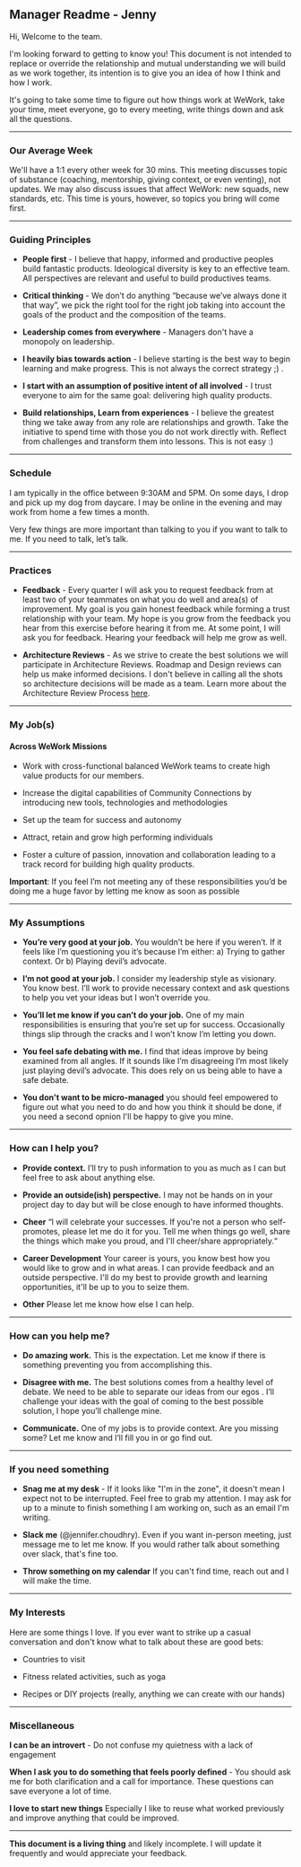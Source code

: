## Manager Readme - Jenny

Hi, Welcome to the team.
 
I'm looking forward to getting to know you! This document is not intended to replace or override the relationship and mutual understanding we will build as we work together, its intention is to give you an idea of how I think and how I work.

It's going to take some time to figure out how things work at WeWork, take your time, meet everyone, go to every meeting, write things down and ask all the questions. 

---

### Our Average Week

We'll have a 1:1 every other week for 30 mins. This meeting discusses topic of substance (coaching, mentorship, giving context, or even venting), not updates. We may also discuss issues that affect WeWork: new squads, new standards, etc. This time is yours, however, so topics you bring will come first.

---

### Guiding Principles

- **People first** - I believe that happy, informed and productive peoples build fantastic products. Ideological diversity is key to an effective team. All perspectives are relevant and useful to build productives teams.

- **Critical thinking** - We don’t do anything “because we’ve always done it that way”, we pick the right tool for the right job taking into account the goals of the product and the composition of the teams.

- **Leadership comes from everywhere** - Managers don't have a monopoly on leadership.

- **I heavily bias towards action** - I believe starting is the best way to begin learning and make progress. This is not always the correct strategy ;) .

- **I start with an assumption of positive intent of all involved** - I trust everyone to aim for the same goal: delivering high quality products.

- **Build relationships, Learn from experiences** - I believe the greatest thing we take away from any role are relationships and growth. Take the initiative to spend time with those you do not work directly with. Reflect from challenges and transform them into lessons. This is not easy :) 

---

### Schedule

I am typically in the office between 9:30AM and 5PM. On some days, I drop and pick up my dog from daycare. I may be online in the evening and may work from home a few times a month.

Very few things are more important than talking to you if you want to talk to me. If you need to talk, let’s talk.

---

### Practices 

- **Feedback** - Every quarter I will ask you to request feedback from at least two of your teammates on what you do well and area(s) of improvement. My goal is you gain honest feedback while forming a trust relationship with your team. My hope is you grow from the feedback you hear from this exercise before hearing it from me. At some point, I will ask you for feedback. Hearing your feedback will help me grow as well.


- **Architecture Reviews** - As we strive to create the best solutions we will participate in Architecture Reviews. Roadmap and Design reviews can help us make informed decisions. I don't believe in calling all the shots so architecture decisions will be made as a team. Learn more about the Architecture Review Process [here](https://mozilla.github.io/firefox-browser-architecture/text/0006-architecture-review-process.html).

---

### My Job(s)

#### Across WeWork Missions

* Work with cross-functional balanced WeWork teams to create high value products for our members.

* Increase the digital capabilities of Community Connections by introducing new tools, technologies and methodologies
 
* Set up the team for success and autonomy

* Attract, retain and grow high performing individuals

* Foster a culture of passion, innovation and collaboration leading to a track record for building high quality products.

 
**Important**: If you feel I’m not meeting any of these responsibilities you’d be doing me a huge favor by letting me know as soon as possible
 
---

### My Assumptions

* **You’re very good at your job.** You wouldn’t be here if you weren’t. If it feels like I’m questioning you it’s because I’m either: a) Trying to gather context. Or b) Playing devil’s advocate.

* **I’m not good at your job.** I consider my leadership style as visionary. You know best. I’ll work to provide necessary context and ask questions to help you vet your ideas but I won’t override you.

* **You’ll let me know if you can’t do your job.** One of my main responsibilities is ensuring that you’re set up for success. Occasionally things slip through the cracks and I won’t know I’m letting you down.

* **You feel safe debating with me.** I find that ideas improve by being examined from all angles. If it sounds like I’m disagreeing I’m most likely just playing devil’s advocate. This does rely on us being able to have a safe debate.

* **You don't want to be micro-managed** you should feel empowered to figure out what you need to do and how you think it should be done, if you need a second opnion I'll be happy to give you mine.

---

### How can I help you?

* **Provide context.** I’ll try to push information to you as much as I can but feel free to ask about anything else.

* **Provide an outside(ish) perspective.** I may not be hands on in your project day to day but will be close enough to have informed thoughts.

* **Cheer** “I will celebrate your successes. If you're not a person who self-promotes, please let me do it for you. Tell me when things go well, share the things which make you proud, and I'll cheer/share appropriately.“

* **Career Development** Your career is yours, you know best how you would like to grow and in what areas. I can provide feedback and an outside perspective. I'll do my best to provide growth and learning opportunities, it'll be up to you to seize them.

* **Other** Please let me know how else I can help.

---

### How can you help me?

* **Do amazing work.** This is the expectation. Let me know if there is something preventing you from accomplishing this.

* **Disagree with me.** The best solutions comes from a healthy level of debate. We need to be able to separate our ideas from our egos . I’ll challenge your ideas with the goal of coming to the best possible solution, I hope you’ll challenge mine.

* **Communicate.** One of my jobs is to provide context. Are you missing some? Let me know and I’ll fill you in or go find out.

---

### If you need something

* **Snag me at my desk** - If it looks like "I'm in the zone", it doesn't mean I expect not to be interrupted. Feel free to grab my attention. I may ask for up to a minute to finish something I am working on, such as an email I'm writing. 

* **Slack me** (@jennifer.choudhry). Even if you want in-person meeting, just message me to let me know. If you would rather talk about something over slack, that's fine too.
 
* **Throw something on my calendar** If you can't find time, reach out and I will make the time.

---

### My Interests

Here are some things I love. If you ever want to strike up a casual conversation and don't know what to talk about these are good bets:

* Countries to visit

* Fitness related activities, such as yoga

* Recipes or DIY projects (really, anything we can create with our hands)

---

### Miscellaneous

**I can be an introvert** - Do not confuse my quietness with a lack of engagement

**When I ask you to do something that feels poorly defined** - You should ask me for both clarification and a call for importance. These questions can save everyone a lot of time.

**I love to start new things** Especially I like to reuse what worked previously and improve anything that could be improved.

---

**This document is a living thing** and likely incomplete. I will update it frequently and would appreciate your feedback.